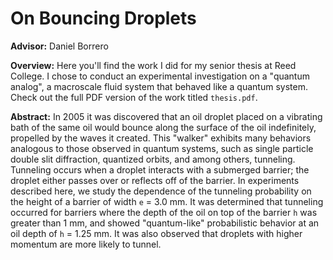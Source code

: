 # On Bouncing Droplets
<b>Advisor:</b> Daniel Borrero

<b>Overview:</b> Here you'll find the work I did for my senior thesis at Reed College. I chose 
to conduct an 
experimental investigation on a "quantum analog", a macroscale fluid system that behaved like a quantum system. Check out the 
full PDF version of the work titled `thesis.pdf`.

<b>Abstract:</b> In 2005 it was discovered that an oil droplet placed on a vibrating bath of the same oil would bounce along the 
surface of the oil indefinitely, propelled by the waves it created. This "walker" exhibits many behaviors 
analogous to those observed in quantum systems, 
such as single particle double slit diffraction, quantized orbits, and among others,
tunneling. Tunneling occurs when a droplet interacts with a submerged barrier; the droplet either passes over or 
reflects off of the barrier. In experiments described here, we study the dependence of the tunneling probability on the height 
of a barrier of width `e` = 3.0 mm. It was determined that tunneling occurred for barriers where the depth of the oil on 
top of the barrier `h` was greater than 1 mm, and showed "quantum-like" probabilistic behavior at an oil depth of 
`h` = 1.25 mm. It was also observed that droplets with higher momentum are more likely to tunnel. 
